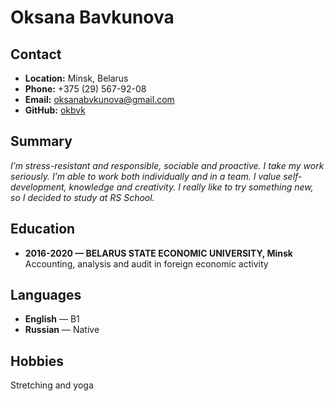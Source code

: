 # **Oksana Bavkunova**
## **Contact**
 * **Location:** Minsk, Belarus
 * **Phone:** +375 (29) 567-92-08
 * **Email:** oksanabvkunova@gmail.com
 * **GitHub:** [okbvk](https://github.com/okbvk)
## **Summary**
 *I’m stress-resistant and responsible, sociable and proactive. I take my work seriously. I’m able to work both individually and in a team. I value self-development, knowledge and creativity. I really like to try something new, so I decided to study at RS School.*
## **Education**
 * **2016-2020 — BELARUS STATE ECONOMIC UNIVERSITY, Minsk**         
Accounting, analysis and audit in foreign economic activity
## **Languages**
 * **English** — B1
 * **Russian** — Native
## **Hobbies**
 Stretching and yoga